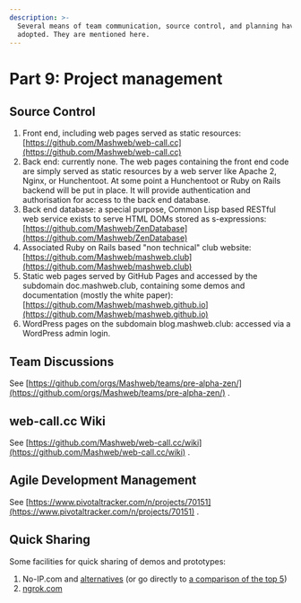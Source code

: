 ```yaml
---
description: >-
  Several means of team communication, source control, and planning have been
  adopted. They are mentioned here.
---
```


# Part 9: Project management

## Source Control

1. Front end, including web pages served as static resources: [https://github.com/Mashweb/web-call.cc](https://github.com/Mashweb/web-call.cc)
2. Back end: currently none. The web pages containing the front end code are simply served as static resources by a web server like Apache 2, Nginx, or Hunchentoot. At some point a Hunchentoot or Ruby on Rails backend will be put in place. It will provide authentication and authorisation for access to the back end database.
3. Back end database: a special purpose, Common Lisp based RESTful web service exists to serve HTML DOMs stored as s-expressions: [https://github.com/Mashweb/ZenDatabase](https://github.com/Mashweb/ZenDatabase)
4. Associated Ruby on Rails based "non technical" club website: [https://github.com/Mashweb/mashweb.club](https://github.com/Mashweb/mashweb.club)
5. Static web pages served by GitHub Pages and accessed by the subdomain doc.mashweb.club, containing some demos and documentation \(mostly the white paper\): [https://github.com/Mashweb/mashweb.github.io](https://github.com/Mashweb/mashweb.github.io)
6. WordPress pages on the subdomain blog.mashweb.club: accessed via a WordPress admin login.

## Team Discussions

See [https://github.com/orgs/Mashweb/teams/pre-alpha-zen/](https://github.com/orgs/Mashweb/teams/pre-alpha-zen/) .

## web-call.cc Wiki

See [https://github.com/Mashweb/web-call.cc/wiki](https://github.com/Mashweb/web-call.cc/wiki) .

## Agile Development Management

See [https://www.pivotaltracker.com/n/projects/70151](https://www.pivotaltracker.com/n/projects/70151) .

## Quick Sharing

Some facilities for quick sharing of demos and prototypes:

1. No-IP.com and [alternatives](https://www.g2.com/products/no-ip-com/competitors/alternatives) \(or go directly to [a comparison of the top 5](https://www.g2.com/compare/amazon-route-53-vs-cloudflare-dns-vs-cloudns-vs-google-cloud-dns)\)
2. [ngrok.com](https://ngrok.com/)

